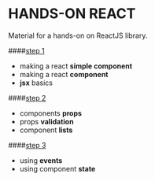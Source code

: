 # HANDS-ON REACT 

Material for a hands-on on ReactJS library.

####[step 1](https://github.com/urrri/hands-on-react/tree/step1)
- making a react **simple component**
- making a react **component**
- **jsx** basics

####[step 2](https://github.com/urrri/hands-on-react/tree/step2)
- components **props**
- props **validation**
- component **lists**

####[step 3](https://github.com/urrri/hands-on-react/tree/step3)
- using **events**
- using component **state**

